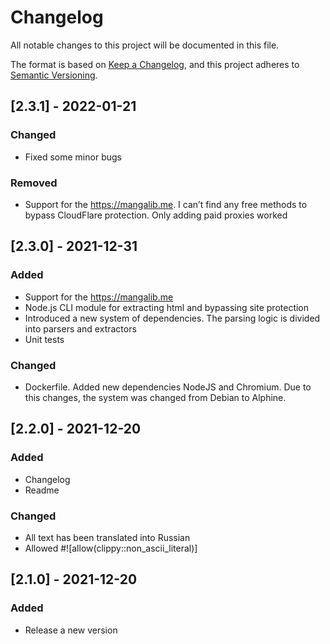# Changelog
All notable changes to this project will be documented in this file.

The format is based on [Keep a Changelog](https://keepachangelog.com/en/1.0.0/),
and this project adheres to [Semantic Versioning](https://semver.org/spec/v2.0.0.html).


## [2.3.1] - 2022-01-21
### Changed
- Fixed some minor bugs
### Removed
- Support for the https://mangalib.me. I can’t find any free methods to bypass CloudFlare protection. Only adding paid proxies worked

## [2.3.0] - 2021-12-31
### Added
- Support for the https://mangalib.me
- Node.js CLI module for extracting html and bypassing site protection
- Introduced a new system of dependencies. The parsing logic is divided into parsers and extractors
- Unit tests
### Changed
- Dockerfile. Added new dependencies NodeJS and Chromium. Due to this changes, the system was changed from Debian to Alphine.

## [2.2.0] - 2021-12-20
### Added
- Changelog
- Readme
### Changed
- All text has been translated into Russian
- Allowed #![allow(clippy::non_ascii_literal)]

## [2.1.0] - 2021-12-20
### Added
- Release a new version